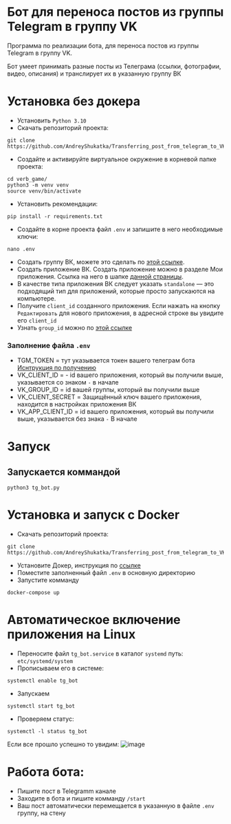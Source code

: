 # Бот для переноса постов из группы Telegram в группу VK
Программа по реализации бота, для переноса постов из группы Telegram в группу VK.

Бот умеет принимать разные посты из Телеграма (ссылки, фотографии, видео, описания) и транслирует их в указанную группу ВК
# Установка без докера
- Установить `Python 3.10`
- Скачать репозиторий проекта:
```shell
git clone https://github.com/AndreyShukatka/Transferring_post_from_telegram_to_VK.git
```
- Создайте и активируйте виртуальное окружение в корневой папке проекта:
```shell
cd verb_game/
python3 -m venv venv
source venv/bin/activate
```
- Установить рекомендации:
```shell
pip install -r requirements.txt
```
- Создайте в корне проекта файл `.env` и запишите в него необходимые ключи:
```shell
nano .env
```
- Создать группу ВК, можете это сделать по [этой ссылке](https://vk.com/groups?tab=admin&w=groups_create).
- Создать приложение ВК. Создать приложение можно в разделе Мои приложения. Ссылка на него в шапке [данной страницы](https://vk.com/dev).
- В качестве типа приложения ВК следует указать `standalone` — это подходящий тип для приложений, которые просто запускаются на компьютере.
- Получите `client_id` созданного приложения. Если нажать на кнопку `Редактировать` для нового приложения, в адресной строке вы увидите его `client_id`
- Узнать `group_id` можно по [этой ссылке](https://regvk.com/id/)
### Заполнение файла `.env`
- TGM_TOKEN = тут указывается токен вашего телеграм бота [Иснтрукция по получению](https://way23.ru/регистрация-бота-в-telegram.html)
- VK_CLIENT_ID = - id вашего приложения, который вы получили выше, указывается со знаком `-` в начале
- VK_GROUP_ID = id вашей группы, который вы получили выше
- VK_CLIENT_SECRET = Защищённый ключ вашего приложения, находится в настройках приложения ВК
- VK_APP_CLIENT_ID = id вашего приложения, который вы получили выше, указывается без знака `-` В начале

# Запуск
## Запускается коммандой
```Shell
python3 tg_bot.py
```
# Установка и запуск с Docker
- Скачать репозиторий проекта:
```shell
git clone https://github.com/AndreyShukatka/Transferring_post_from_telegram_to_VK.git
```
- Установите Докер, инструкция по [ссылке](https://docs.docker.com/desktop/install/linux-install/)
- Поместите заполненный файл `.env` в основную директорию
-  Запустите комманду
```Shell
docker-compose up
```
# Автоматическое включение приложения на Linux
- Переносите файл `tg_bot.service` в каталог `systemd` путь: `etc/systemd/system`
- Прописываем его в системе:
```Shell
systemctl enable tg_bot
```
- Запускаем
```Shell
systemctl start tg_bot
```
- Проверяем статус:
```Shell
systemctl -l status tg_bot
```
Если все прошло успешно то увидим:
![image](https://github.com/AndreyShukatka/Transferring_post_from_telegram_to_VK/assets/106096891/acf5da57-2e7a-4eb7-8843-18baceffaf62)


# Работа бота:
- Пишите пост в Telegramm канале
- Заходите в бота и пишите комманду `/start`
- Ваш пост автоматически перемещается в указанную в файле `.env` группу, на стену

